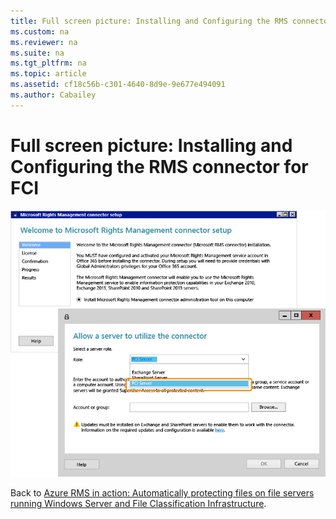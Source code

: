 ```yaml
---
title: Full screen picture: Installing and Configuring the RMS connector for FCI
ms.custom: na
ms.reviewer: na
ms.suite: na
ms.tgt_pltfrm: na
ms.topic: article
ms.assetid: cf18c56b-c301-4640-8d9e-9e677e494091
ms.author: Cabailey
---
```

# Full screen picture: Installing and Configuring the RMS connector for FCI
![](../Image/AzRMS_FCI_Connector.png)

Back to [Azure RMS in action: Automatically protecting files on file servers running Windows Server and File Classification Infrastructure](http://technet.microsoft.com/library/jj585026.aspx).

